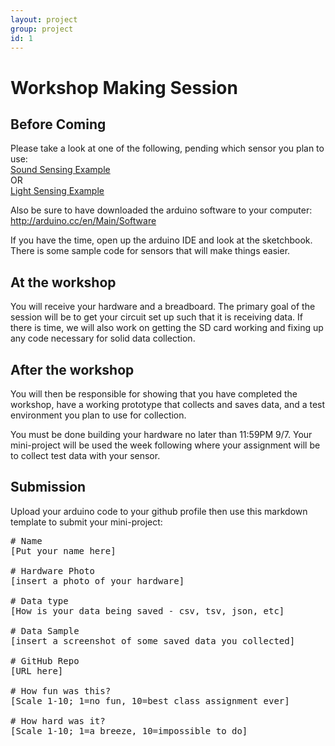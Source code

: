 ```yaml
---
layout: project
group: project
id: 1
---
```


# Workshop Making Session

## Before Coming

Please take a look at one of the following, pending which sensor you plan to use:  
[Sound Sensing Example](https://www.inkling.com/read/arduino-cookbook-michael-margolis-2nd/chapter-6/recipe-6-7)  
OR  
[Light Sensing Example](http://arduinobasics.blogspot.com/2011/06/arduino-uno-photocell-sensing-light.html)

Also be sure to have downloaded the arduino software to your computer: http://arduino.cc/en/Main/Software

If you have the time, open up the arduino IDE and look at the sketchbook.  There is some sample code for sensors that will make things easier.

## At the workshop

You will receive your hardware and a breadboard.  The primary goal of the session will be to get your circuit set up such that it is receiving data.  If there is time, we will also work on getting the SD card working and fixing up any code necessary for solid data collection.

## After the workshop

You will then be responsible for showing that you have completed the workshop, have a working prototype that collects and saves data, and a test environment you plan to use for collection.

You must be done building your hardware no later than 11:59PM 9/7.  Your mini-project will be used the week following where your assignment will be to collect test data with your sensor.

## Submission
Upload your arduino code to your github profile then
use this markdown template to submit your mini-project:

<pre>
# Name
[Put your name here]

# Hardware Photo
[insert a photo of your hardware]

# Data type
[How is your data being saved - csv, tsv, json, etc]

# Data Sample
[insert a screenshot of some saved data you collected]

# GitHub Repo
[URL here]

# How fun was this? 
[Scale 1-10; 1=no fun, 10=best class assignment ever]

# How hard was it? 
[Scale 1-10; 1=a breeze, 10=impossible to do]

</pre>